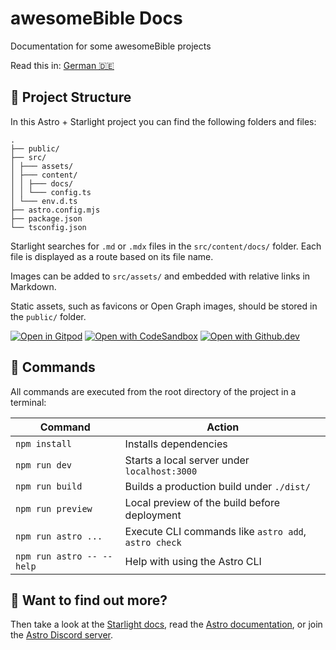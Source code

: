 # awesomeBible Docs
Documentation for some awesomeBible projects

Read this in: [German 🇩🇪](README.md)
## 🚀 Project Structure

In this Astro + Starlight project you can find the following folders and files:

```
.
├── public/
├── src/
│ ├─── assets/
│ ├─── content/
│ │ ├─── docs/
│ │ └─── config.ts
│ └─── env.d.ts
├── astro.config.mjs
├── package.json
└── tsconfig.json
```

Starlight searches for `.md` or `.mdx` files in the `src/content/docs/` folder. Each file is displayed as a route based on its file name.

Images can be added to `src/assets/` and embedded with relative links in Markdown.

Static assets, such as favicons or Open Graph images, should be stored in the `public/` folder.

[![Open in Gitpod](https://gitpod.io/button/open-in-gitpod.svg)](https://gitpod.io/#https://github.com/awesomebible/docs)  [![Open with CodeSandbox](https://assets.codesandbox.io/github/button-edit-lime.svg)](https://codesandbox.io/p/github/awesomebible/docs) [![Open with Github.dev](https://img.shields.io/badge/Open_with-Github.dev-black?style=for-the-badge&logo=github)](https://github.dev/awesomebible/docs)

## 🧞 Commands

All commands are executed from the root directory of the project in a terminal:

| Command | Action |
| ------------------------- | ---------------------------------------------------- |
| `npm install` | Installs dependencies |
| `npm run dev` | Starts a local server under `localhost:3000` |
| `npm run build` | Builds a production build under `./dist/` |
| `npm run preview` | Local preview of the build before deployment |
| `npm run astro ...` | Execute CLI commands like `astro add`, `astro check` |
| `npm run astro -- --help` | Help with using the Astro CLI |

## 👀 Want to find out more?

Then take a look at the [Starlight docs](https://starlight.astro.build/), read the [Astro documentation](https://docs.astro.build), or join the [Astro Discord server](https://astro.build/chat).